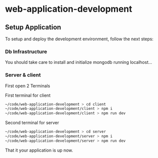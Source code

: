 # web-application-development

## Setup Application

To setup and deploy the development environment, follow the next steps:

### Db Infrastructure

You should take care to install and initialize mongodb running localhost...

### Server & client

First open 2 Terminals

First terminal for client

```bash
~/code/web-application-development > cd client
~/code/web-application-development/client > npm i
~/code/web-application-development/client > npm run dev
```

Second terminal for server

```bash
~/code/web-application-development > cd server
~/code/web-application-development/server > npm i
~/code/web-application-development/server > npm run dev
```

That it your application is up now.